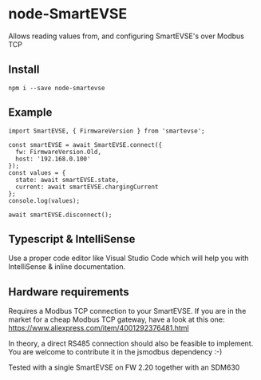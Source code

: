 # node-SmartEVSE
Allows reading values from, and configuring SmartEVSE's over Modbus TCP

## Install
```npm i --save node-smartevse```

## Example
```
import SmartEVSE, { FirmwareVersion } from 'smartevse';

const smartEVSE = await SmartEVSE.connect({
  fw: FirmwareVersion.Old,
  host: '192.168.0.100'
});
const values = {
  state: await smartEVSE.state,
  current: await smartEVSE.chargingCurrent
};
console.log(values);

await smartEVSE.disconnect();
```

## Typescript & IntelliSense
Use a proper code editor like Visual Studio Code which will help you with IntelliSense & inline documentation.

## Hardware requirements
Requires a Modbus TCP connection to your SmartEVSE.
If you are in the market for a cheap Modbus TCP gateway, have a look at this one:
https://www.aliexpress.com/item/4001292376481.html

In theory, a direct RS485 connection should also be feasible to implement. You are welcome to contribute it in the jsmodbus dependency :-)

Tested with a single SmartEVSE on FW 2.20 together with an SDM630